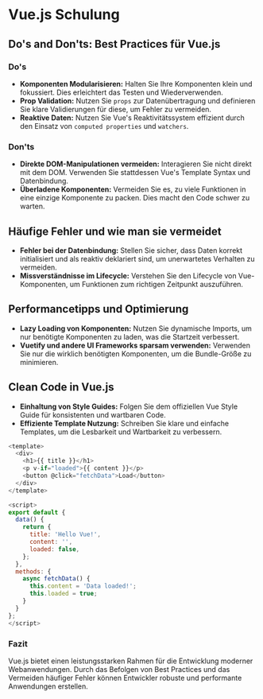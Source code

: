 
# Vue.js Schulung

## Do's and Don'ts: Best Practices für Vue.js

### Do's
- **Komponenten Modularisieren:** Halten Sie Ihre Komponenten klein und fokussiert. Dies erleichtert das Testen und Wiederverwenden.
- **Prop Validation:** Nutzen Sie `props` zur Datenübertragung und definieren Sie klare Validierungen für diese, um Fehler zu vermeiden.
- **Reaktive Daten:** Nutzen Sie Vue's Reaktivitätssystem effizient durch den Einsatz von `computed properties` und `watchers`.

### Don'ts
- **Direkte DOM-Manipulationen vermeiden:** Interagieren Sie nicht direkt mit dem DOM. Verwenden Sie stattdessen Vue's Template Syntax und Datenbindung.
- **Überladene Komponenten:** Vermeiden Sie es, zu viele Funktionen in eine einzige Komponente zu packen. Dies macht den Code schwer zu warten.

## Häufige Fehler und wie man sie vermeidet

- **Fehler bei der Datenbindung:** Stellen Sie sicher, dass Daten korrekt initialisiert und als reaktiv deklariert sind, um unerwartetes Verhalten zu vermeiden.
- **Missverständnisse im Lifecycle:** Verstehen Sie den Lifecycle von Vue-Komponenten, um Funktionen zum richtigen Zeitpunkt auszuführen.

## Performancetipps und Optimierung

- **Lazy Loading von Komponenten:** Nutzen Sie dynamische Imports, um nur benötigte Komponenten zu laden, was die Startzeit verbessert.
- **Vuetify und andere UI Frameworks sparsam verwenden:** Verwenden Sie nur die wirklich benötigten Komponenten, um die Bundle-Größe zu minimieren.

## Clean Code in Vue.js

- **Einhaltung von Style Guides:** Folgen Sie dem offiziellen Vue Style Guide für konsistenten und wartbaren Code.
- **Effiziente Template Nutzung:** Schreiben Sie klare und einfache Templates, um die Lesbarkeit und Wartbarkeit zu verbessern.

```javascript
<template>
  <div>
    <h1>{{ title }}</h1>
    <p v-if="loaded">{{ content }}</p>
    <button @click="fetchData">Load</button>
  </div>
</template>

<script>
export default {
  data() {
    return {
      title: 'Hello Vue!',
      content: '',
      loaded: false,
    };
  },
  methods: {
    async fetchData() {
      this.content = 'Data loaded!';
      this.loaded = true;
    }
  }
};
</script>
```

### Fazit

Vue.js bietet einen leistungsstarken Rahmen für die Entwicklung moderner Webanwendungen. Durch das Befolgen von Best Practices und das Vermeiden häufiger Fehler können Entwickler robuste und performante Anwendungen erstellen.
